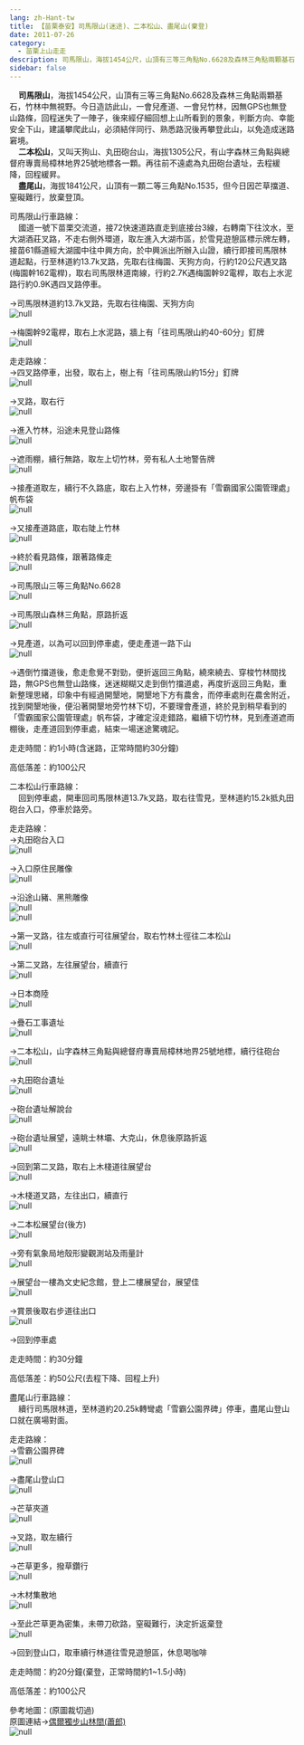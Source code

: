 ```yaml
---
lang: zh-Hant-tw
title: 【苗栗泰安】司馬限山(迷途)、二本松山、盡尾山(棄登)
date: 2011-07-26
category: 
  - 苗栗上山走走
description: 司馬限山，海拔1454公尺，山頂有三等三角點No.6628及森林三角點兩顆基石，竹林中無視野。今日造訪此山，一會兒產道、一會兒竹林，因無GPS也無登山路條，回程迷失了一陣子，後來經仔細回想上山所看到的景象，判斷方向、幸能安全下山，建議攀爬此山，必須結伴同行、熟悉路況後再攀登此山，以免造成迷路窘境。 二本松山，又叫天狗山、丸田砲台山，海拔1305公尺，有山字森林三角點與總督府專賣局樟林地界25號地標各一顆。再往前不遠處為丸田砲台遺址，去程緩降，回程緩昇。 盡尾山，海拔1841公尺，山頂有一顆二等三角點No.1535，但今日因芒草擋道、窒礙難行，放棄登頂。
sidebar: false
---
```


    **司馬限山**，海拔1454公尺，山頂有三等三角點No.6628及森林三角點兩顆基石，竹林中無視野。今日造訪此山，一會兒產道、一會兒竹林，因無GPS也無登山路條，回程迷失了一陣子，後來經仔細回想上山所看到的景象，判斷方向、幸能安全下山，建議攀爬此山，必須結伴同行、熟悉路況後再攀登此山，以免造成迷路窘境。  
    **二本松山**，又叫天狗山、丸田砲台山，海拔1305公尺，有山字森林三角點與總督府專賣局樟林地界25號地標各一顆。再往前不遠處為丸田砲台遺址，去程緩降，回程緩昇。  
    **盡尾山**，海拔1841公尺，山頂有一顆二等三角點No.1535，但今日因芒草擋道、窒礙難行，放棄登頂。

司馬限山行車路線：  
    國道一號下苗栗交流道，接72快速道路直走到底接台3線，右轉南下往汶水，至大湖酒莊叉路，不走右側外環道，取左進入大湖市區，於雪見遊憩區標示牌左轉，接苗61縣道經大湖國中往中興方向，於中興派出所辦入山證，續行即接司馬限林道起點，行至林道約13.7k叉路，先取右往梅園、天狗方向，行約120公尺遇叉路(梅園幹162電桿)，取右司馬限林道南線，行約2.7K遇梅園幹92電桿，取右上水泥路行約0.9K遇四叉路停車。  
  
→司馬限林道約13.7k叉路，先取右往梅園、天狗方向  
![null](image/193293634_l.jpg)

→梅園幹92電桿，取右上水泥路，牆上有「往司馬限山約40-60分」釘牌  
![null](image/193293637_l.jpg)  

走走路線：  
→四叉路停車，出發，取右上，樹上有「往司馬限山約15分」釘牌  
![null](image/193293639_l.jpg)

→叉路，取右行  
![null](image/193293643_l.jpg)

→進入竹林，沿途未見登山路條  
![null](image/193293648_l.jpg)

→遮雨棚，續行無路，取左上切竹林，旁有私人土地警告牌  
![null](image/193293653_l.jpg)

→接產道取左，續行不久路底，取右上入竹林，旁邊掛有「雪霸國家公園管理處」帆布袋  
![null](image/193293663_l.jpg)

→又接產道路底，取右陡上竹林  
![null](image/193293665_l.jpg)

→終於看見路條，跟著路條走  
![null](image/193293655_l.jpg)

→司馬限山三等三角點No.6628  
![null](image/193293657_l.jpg)

→司馬限山森林三角點，原路折返  
![null](image/193293660_l.jpg)

→見產道，以為可以回到停車處，便走產道一路下山  
![null](image/193358726_l.jpg)

→遇倒竹擋道後，愈走愈覺不對勁，便折返回三角點，繞來繞去、穿梭竹林間找路，無GPS也無登山路條，迷迷糊糊又走到倒竹擋道處，再度折返回三角點，重新整理思緒，印象中有經過開墾地，開墾地下方有農舍，而停車處則在農舍附近，找到開墾地後，便沿著開墾地旁竹林下切，不要理會產道，終於見到稍早看到的「雪霸國家公園管理處」帆布袋，才確定沒走錯路，繼續下切竹林，見到產道遮雨棚後，走產道回到停車處，結束一場迷途驚魂記。  
  
走走時間：約1小時(含迷路，正常時間約30分鐘)  
  
高低落差：約100公尺  
  
二本松山行車路線：  
    回到停車處，開車回司馬限林道13.7k叉路，取右往雪見，至林道約15.2k抵丸田砲台入口，停車於路旁。  
  
走走路線：  
→丸田砲台入口  
![null](image/193293669_l.jpg)

→入口原住民雕像  
![null](image/193293672_l.jpg)

→沿途山豬、黑熊雕像  
![null](image/193293677_l.jpg)  
![null](image/193293678_l.jpg)

→第一叉路，往左或直行可往展望台，取右竹林土徑往二本松山  
![null](image/193293681_l.jpg)

→第二叉路，左往展望台，續直行  
![null](image/193293684_l.jpg)

→日本商陸  
![null](image/193293685_l.jpg)

→疊石工事遺址  
![null](image/193293688_l.jpg)

→二本松山，山字森林三角點與總督府專賣局樟林地界25號地標，續行往砲台  
![null](image/193293689_l.jpg)

→丸田砲台遺址  
![null](image/193293691_l.jpg)

→砲台遺址解說台  
![null](image/193293692_l.jpg)

→砲台遺址展望，遠眺士林壩、大克山，休息後原路折返  
![null](image/193293695_l.jpg)

→回到第二叉路，取右上木棧道往展望台  
![null](image/193293697_l.jpg)

→木棧道叉路，左往出口，續直行  
![null](image/193293699_l.jpg)

→二本松展望台(後方)  
![null](image/193293701_l.jpg)

→旁有氣象局地殼形變觀測站及雨量計  
![null](image/193293703_l.jpg)

→展望台一樓為文史紀念館，登上二樓展望台，展望佳  
![null](image/193293705_l.jpg)

→賞景後取右步道往出口  
![null](image/193293707_l.jpg)  
  
→回到停車處  
  
走走時間：約30分鐘  
  
高低落差：約50公尺(去程下降、回程上升)  
  
盡尾山行車路線：  
    續行司馬限林道，至林道約20.25k轉彎處「雪霸公園界碑」停車，盡尾山登山口就在廣場對面。  
  
走走路線：  
→雪霸公園界碑  
![null](image/193293709_l.jpg)

→盡尾山登山口  
![null](image/193293714_l.jpg)

→芒草夾道  
![null](image/193293715_l.jpg)

→叉路，取左續行  
![null](image/193293718_l.jpg)

→芒草更多，撥草鑽行  
![null](image/193293728_l.jpg)

→木材集散地  
![null](image/193293735_l.jpg)

→至此芒草更為密集，未帶刀砍路，窒礙難行，決定折返棄登  
![null](image/193293741_l.jpg)

→回到登山口，取車續行林道往雪見遊憩區，休息喝咖啡  
  
走走時間：約20分鐘(棄登，正常時間約1~1.5小時)  
  
高低落差：約100公尺  
  
參考地圖：(原圖裁切過)  
原圖連結→[偶爾獨步山林間(蕭郎)](http://www.yougoipay.com/kenny/w702/index.htm)  
![null](image/193293759_l.jpg)